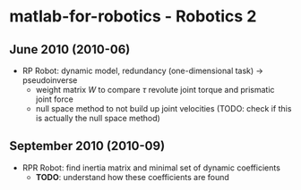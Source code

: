# matlab-for-robotics - Robotics 2

## June 2010 (2010-06)
- RP Robot: dynamic model, redundancy (one-dimensional task) -> pseudoinverse
	- weight matrix $W$ to compare $\tau$ revolute joint torque and prismatic joint force
	- null space method to not build up joint velocities (TODO: check if this is actually the null space method)

## September 2010 (2010-09)
- RPR Robot: find inertia matrix and minimal set of dynamic coefficients
	- **TODO**: understand how these coefficients are found